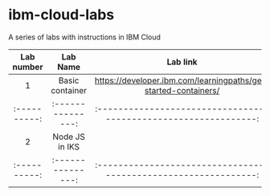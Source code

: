 # ibm-cloud-labs
A series of labs with instructions in IBM Cloud


| Lab number | Lab Name        | Lab link                                                       |
|:----------:|:---------------:|:--------------------------------------------------------------:|
|    1       | Basic container | https://developer.ibm.com/learningpaths/get-started-containers/|
|:----------:|:---------------:|:--------------------------------------------------------------:|
|    2       | Node JS in IKS  | 
|:----------:|:---------------:|:--------------------------------------------------------------:|
